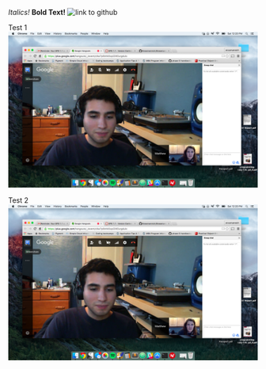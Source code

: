 
*Italics!*
**Bold Text!**
![link to github](http://www.github.com)

Test 1
![picture](GPS1.1Picture.png)

Test 2
![picture](/GPS1.1Picture.png)
